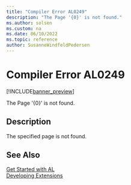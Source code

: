 ```yaml
---
title: "Compiler Error AL0249"
description: "The Page '{0}' is not found."
ms.author: solsen
ms.custom: na
ms.date: 06/10/2022
ms.topic: reference
author: SusanneWindfeldPedersen
---
```

[//]: # (START>DO_NOT_EDIT)
[//]: # (IMPORTANT:Do not edit any of the content between here and the END>DO_NOT_EDIT.)
[//]: # (Any modifications should be made in the .xml files in the ModernDev repo.)
# Compiler Error AL0249

[!INCLUDE[banner_preview](../includes/banner_preview.md)]

The Page '{0}' is not found.

## Description
The specified page is not found.  

[//]: # (IMPORTANT: END>DO_NOT_EDIT)
## See Also  
[Get Started with AL](../devenv-get-started.md)  
[Developing Extensions](../devenv-dev-overview.md)  